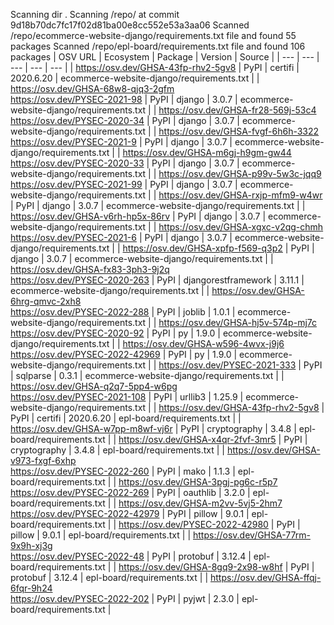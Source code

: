 Scanning dir .
Scanning /repo/ at commit 9d18b70dc7fc17f02d81ba00e8cc552e53a3aa06
Scanned /repo/ecommerce-website-django/requirements.txt file and found 55 packages
Scanned /repo/epl-board/requirements.txt file and found 106 packages
| OSV URL | Ecosystem | Package | Version | Source |
| --- | --- | --- | --- | --- |
| https://osv.dev/GHSA-43fp-rhv2-5gv8 | PyPI | certifi | 2020.6.20 | ecommerce-website-django/requirements.txt |
| https://osv.dev/GHSA-68w8-qjq3-2gfm<br/>https://osv.dev/PYSEC-2021-98 | PyPI | django | 3.0.7 | ecommerce-website-django/requirements.txt |
| https://osv.dev/GHSA-fr28-569j-53c4<br/>https://osv.dev/PYSEC-2020-34 | PyPI | django | 3.0.7 | ecommerce-website-django/requirements.txt |
| https://osv.dev/GHSA-fvgf-6h6h-3322<br/>https://osv.dev/PYSEC-2021-9 | PyPI | django | 3.0.7 | ecommerce-website-django/requirements.txt |
| https://osv.dev/GHSA-m6gj-h9gm-gw44<br/>https://osv.dev/PYSEC-2020-33 | PyPI | django | 3.0.7 | ecommerce-website-django/requirements.txt |
| https://osv.dev/GHSA-p99v-5w3c-jqq9<br/>https://osv.dev/PYSEC-2021-99 | PyPI | django | 3.0.7 | ecommerce-website-django/requirements.txt |
| https://osv.dev/GHSA-rxjp-mfm9-w4wr | PyPI | django | 3.0.7 | ecommerce-website-django/requirements.txt |
| https://osv.dev/GHSA-v6rh-hp5x-86rv | PyPI | django | 3.0.7 | ecommerce-website-django/requirements.txt |
| https://osv.dev/GHSA-xgxc-v2qg-chmh<br/>https://osv.dev/PYSEC-2021-6 | PyPI | django | 3.0.7 | ecommerce-website-django/requirements.txt |
| https://osv.dev/GHSA-xpfp-f569-q3p2 | PyPI | django | 3.0.7 | ecommerce-website-django/requirements.txt |
| https://osv.dev/GHSA-fx83-3ph3-9j2q<br/>https://osv.dev/PYSEC-2020-263 | PyPI | djangorestframework | 3.11.1 | ecommerce-website-django/requirements.txt |
| https://osv.dev/GHSA-6hrg-qmvc-2xh8<br/>https://osv.dev/PYSEC-2022-288 | PyPI | joblib | 1.0.1 | ecommerce-website-django/requirements.txt |
| https://osv.dev/GHSA-hj5v-574p-mj7c<br/>https://osv.dev/PYSEC-2020-92 | PyPI | py | 1.9.0 | ecommerce-website-django/requirements.txt |
| https://osv.dev/GHSA-w596-4wvx-j9j6<br/>https://osv.dev/PYSEC-2022-42969 | PyPI | py | 1.9.0 | ecommerce-website-django/requirements.txt |
| https://osv.dev/PYSEC-2021-333 | PyPI | sqlparse | 0.3.1 | ecommerce-website-django/requirements.txt |
| https://osv.dev/GHSA-q2q7-5pp4-w6pg<br/>https://osv.dev/PYSEC-2021-108 | PyPI | urllib3 | 1.25.9 | ecommerce-website-django/requirements.txt |
| https://osv.dev/GHSA-43fp-rhv2-5gv8 | PyPI | certifi | 2020.6.20 | epl-board/requirements.txt |
| https://osv.dev/GHSA-w7pp-m8wf-vj6r | PyPI | cryptography | 3.4.8 | epl-board/requirements.txt |
| https://osv.dev/GHSA-x4qr-2fvf-3mr5 | PyPI | cryptography | 3.4.8 | epl-board/requirements.txt |
| https://osv.dev/GHSA-v973-fxgf-6xhp<br/>https://osv.dev/PYSEC-2022-260 | PyPI | mako | 1.1.3 | epl-board/requirements.txt |
| https://osv.dev/GHSA-3pgj-pg6c-r5p7<br/>https://osv.dev/PYSEC-2022-269 | PyPI | oauthlib | 3.2.0 | epl-board/requirements.txt |
| https://osv.dev/GHSA-m2vv-5vj5-2hm7<br/>https://osv.dev/PYSEC-2022-42979 | PyPI | pillow | 9.0.1 | epl-board/requirements.txt |
| https://osv.dev/PYSEC-2022-42980 | PyPI | pillow | 9.0.1 | epl-board/requirements.txt |
| https://osv.dev/GHSA-77rm-9x9h-xj3g<br/>https://osv.dev/PYSEC-2022-48 | PyPI | protobuf | 3.12.4 | epl-board/requirements.txt |
| https://osv.dev/GHSA-8gq9-2x98-w8hf | PyPI | protobuf | 3.12.4 | epl-board/requirements.txt |
| https://osv.dev/GHSA-ffqj-6fqr-9h24<br/>https://osv.dev/PYSEC-2022-202 | PyPI | pyjwt | 2.3.0 | epl-board/requirements.txt |
